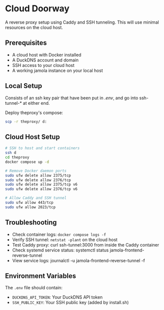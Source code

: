 # Cloud Doorway

A reverse proxy setup using Caddy and SSH tunneling. This will use minimal resources on the cloud host.

## Prerequisites

- A cloud host with Docker installed
- A DuckDNS account and domain
- SSH access to your cloud host
- A working jamola instance on your local host

## Local Setup

Consists of an ssh key pair that have been put in *.env*, and go into ssh-tunnel-* at either end.

Deploy theproxy's compose:
```bash
scp -r theproxy/ d:
```

## Cloud Host Setup

```bash
# SSH to host and start containers
ssh d
cd theproxy
docker compose up -d

# Remove Docker daemon ports
sudo ufw delete allow 2375/tcp
sudo ufw delete allow 2376/tcp
sudo ufw delete allow 2375/tcp v6
sudo ufw delete allow 2376/tcp v6

# Allow Caddy and SSH tunnel
sudo ufw allow 443/tcp
sudo ufw allow 2023/tcp
```

## Troubleshooting

- Check container logs: `docker compose logs -f`
- Verify SSH tunnel: `netstat -plant` on the cloud host
- Test Caddy proxy: curl ssh-tunnel:3000 from inside the Caddy container
- Check systemd service status: systemctl status jamola-frontend-reverse-tunnel
- View service logs: journalctl -u jamola-frontend-reverse-tunnel -f

## Environment Variables

The `.env` file should contain:
- `DUCKDNS_API_TOKEN`: Your DuckDNS API token
- `SSH_PUBLIC_KEY`: Your SSH public key (added by install.sh)